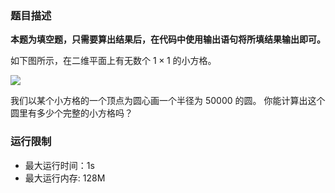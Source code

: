 ### 题目描述

**本题为填空题，只需要算出结果后，在代码中使用输出语句将所填结果输出即可。**

如下图所示，在二维平面上有无数个 $1×1$ 的小方格。

![](https://doc.shiyanlou.com/courses/uid1580206-20210316-1615877328911)

我们以某个小方格的一个顶点为圆心画一个半径为 $50000$ 的圆。 你能计算出这个圆里有多少个完整的小方格吗？

### 运行限制

- 最大运行时间：1s
- 最大运行内存: 128M

